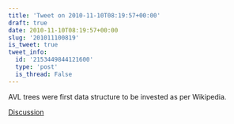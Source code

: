 ```yaml
---
title: 'Tweet on 2010-11-10T08:19:57+00:00'
draft: true
date: 2010-11-10T08:19:57+00:00
slug: '201011100819'
is_tweet: true
tweet_info:
  id: '2153449844121600'
  type: 'post'
  is_thread: False
---
```




AVL trees were first data structure to be invested as per Wikipedia.

[Discussion](https://x.com/sytelus/status/2153449844121600)
